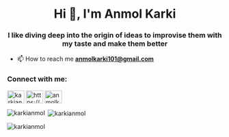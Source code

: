 <h1 align="center">Hi 👋, I'm Anmol Karki</h1>
<h3 align="center">I like diving deep into the origin of ideas to improvise them with my taste and make them better</h3>

- 📫 How to reach me **anmolkarki101@gmail.com**

<h3 align="left">Connect with me:</h3>
<p align="left">
<a href="https://twitter.com/karkianmol10" target="blank"><img align="center" src="https://raw.githubusercontent.com/rahuldkjain/github-profile-readme-generator/master/src/images/icons/Social/twitter.svg" alt="karkianmol10" height="30" width="40" /></a>
<a href="https://www.linkedin.com/in/anmol-karki-537b6b201/" target="blank"><img align="center" src="https://raw.githubusercontent.com/rahuldkjain/github-profile-readme-generator/master/src/images/icons/Social/linked-in-alt.svg" alt="https://www.linkedin.com/in/anmol-karki-537b6b201/" height="30" width="40" /></a>
<a href="https://instagram.com/anmolkarki10" target="blank"><img align="center" src="https://raw.githubusercontent.com/rahuldkjain/github-profile-readme-generator/master/src/images/icons/Social/instagram.svg" alt="anmolkarki10" height="30" width="40" /></a>
</p>



<p><img align="left" src="https://github-readme-stats.vercel.app/api/top-langs?username=karkianmol&show_icons=true&locale=en&layout=compact" alt="karkianmol" /></p>

<p>&nbsp;<img align="center" src="https://github-readme-stats.vercel.app/api?username=karkianmol&show_icons=true&locale=en" alt="karkianmol" /></p>

<p><img align="center" src="https://github-readme-streak-stats.herokuapp.com/?user=karkianmol&" alt="karkianmol" /></p>
